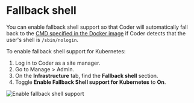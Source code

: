 # Fallback shell

You can enable fallback shell support so that Coder will automatically fall back
to the
[CMD specified in the Docker image](https://docs.docker.com/engine/reference/builder/#cmd)
if Coder detects that the user's shell is `/sbin/nologin`.

To enable fallback shell support for Kubernetes:

1. Log in to Coder as a site manager.
1. Go to Manage > Admin.
1. On the **Infrastructure** tab, find the **Fallback shell** section.
1. Toggle **Enable Fallback Shell support for Kubernetes** to **On**.

![Enable fallback shell support](../assets/admin/fallback-shell.png)
